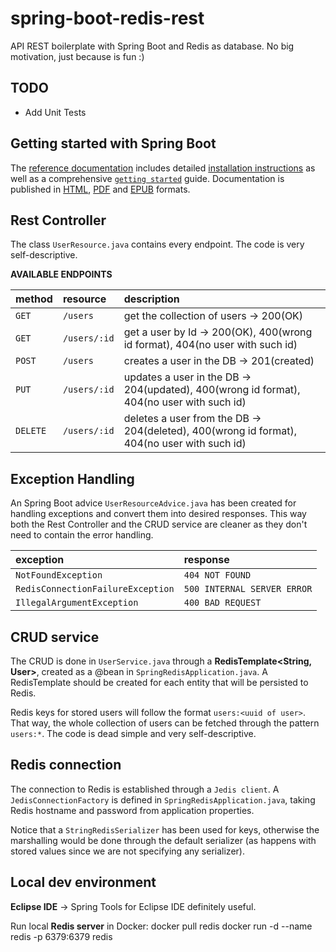# spring-boot-redis-rest

API REST boilerplate with Spring Boot and Redis as database. No big motivation, just because is fun :)

## TODO
 - Add Unit Tests

## Getting started with Spring Boot
The [reference documentation](https://docs.spring.io/spring-boot/docs/current-SNAPSHOT/reference/htmlsingle/) includes detailed [installation instructions](https://docs.spring.io/spring-boot/docs/current-SNAPSHOT/reference/htmlsingle/#getting-started-installing-spring-boot)
as well as a comprehensive [``getting
started``](https://docs.spring.io/spring-boot/docs/current-SNAPSHOT/reference/htmlsingle/#getting-started-first-application) guide. Documentation is published in [HTML](https://docs.spring.io/spring-boot/docs/current-SNAPSHOT/reference/htmlsingle/), [PDF](https://docs.spring.io/spring-boot/docs/current-SNAPSHOT/reference/pdf/spring-boot-reference.pdf) and [EPUB](https://docs.spring.io/spring-boot/docs/current-SNAPSHOT/reference/epub/spring-boot-reference.epub) formats.

## Rest Controller
The class `UserResource.java` contains every endpoint. The code is very self-descriptive.

**AVAILABLE ENDPOINTS**

| method            | resource          | description                                                                                   |
|:------------------|:------------------|:----------------------------------------------------------------------------------------------|
| `GET`			| `/users`		| get the collection of users -> 200(OK)														|
| `GET`			| `/users/:id`	| get a user by Id -> 200(OK), 400(wrong id format), 404(no user with such id)					|
| `POST`			| `/users`		| creates a user in the DB -> 201(created)														|
| `PUT`			| `/users/:id`	| updates a user in the DB -> 204(updated), 400(wrong id format), 404(no user with such id)		|
| `DELETE`		| `/users/:id`	| deletes a user from the DB -> 204(deleted), 400(wrong id format), 404(no user with such id)	|

## Exception Handling
An Spring Boot advice `UserResourceAdvice.java` has been created for handling exceptions and convert them into desired responses. This way both the Rest Controller and the CRUD service are cleaner as they don't need to contain the error handling.

| exception										| response     				   			|
|:----------------------------------------------|:--------------------------------------|
| `NotFoundException`						| `404 NOT FOUND`					|
| `RedisConnectionFailureException`	| `500 INTERNAL SERVER ERROR`	|
| `IllegalArgumentException`				| `400 BAD REQUEST`					|

## CRUD service
The CRUD is done in `UserService.java` through a **RedisTemplate<String, User>**, created as a @bean in `SpringRedisApplication.java`. A RedisTemplate should be created for each entity that will be persisted to Redis.

Redis keys for stored users will follow the format `users:<uuid of user>`. That way, the whole collection of users can be fetched through the pattern `users:*`.  The code is dead simple and very self-descriptive.

## Redis connection
The connection to Redis is established through a `Jedis client`. A `JedisConnectionFactory` is defined in `SpringRedisApplication.java`, taking Redis hostname and password from application properties.

Notice that a `StringRedisSerializer` has been used for keys, otherwise the marshalling would be done through the default serializer (as happens with stored values since we are not specifying any serializer).

## Local dev environment
**Eclipse IDE** -> Spring Tools for Eclipse IDE definitely useful.

Run local **Redis server** in Docker:
	docker pull redis
	docker run -d --name redis -p 6379:6379 redis
